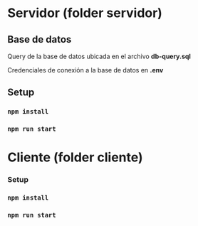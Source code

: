 # Servidor (folder servidor)

## Base de datos

Query de la base de datos ubicada en el archivo **db-query.sql**  

Credenciales de conexión a la base de datos en **.env**

## Setup

### `npm install`
### `npm run start`  
  
  
# Cliente (folder cliente)

### Setup

### `npm install`
### `npm run start`
